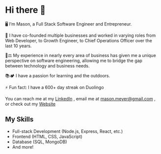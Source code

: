 # Hi there 👋

🖥️ I’m Mason, a Full Stack Software Engineer and Entrepreneur.

🌱 I have co-founded multiple businesses and worked in varying roles from Web Developer, to Growth Engineer, to Chief Operations Officer over the last 10 years.   

🤔⚖️ My experience in nearly every area of business has given me a unique perspective on software engineering, allowing me to bridge the gap between technology and business needs.

📚🏕️ I have a passion for learning and the outdoors.   

⚡ Fun fact: I have a 600+ day streak on Duolingo 

You can reach me at my [LinkedIn](www.linkedin.com/in/-mason-meyer) , email me at [mason.meyer@gmail.com](mailto:mason.meyer@gmail.com) , or check out my [Website](https://mason-meyer.netlify.app/)

## My Skills
- Full-stack Development (Node.js, Express, React, etc.)
- Frontend (HTML, CSS, JavaScript)
- Database (SQL, MongoDB)
- And more!
